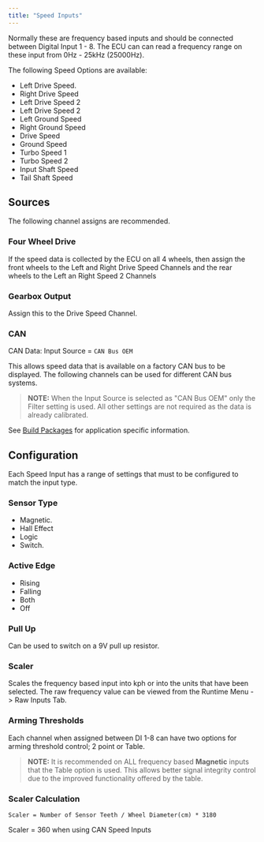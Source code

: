 ```yaml
---
title: "Speed Inputs"
---
```


Normally these are frequency based inputs and should be connected between Digital Input 1 - 8. The ECU can can read a frequency range on these input from 0Hz - 25kHz (25000Hz).


The following Speed Options are available:
* Left Drive Speed.
* Right Drive Speed
* Left Drive Speed 2
* Left Drive Speed 2
* Left Ground Speed
* Right Ground Speed
* Drive Speed
* Ground Speed
* Turbo Speed 1
* Turbo Speed 2
* Input Shaft Speed
* Tail Shaft Speed

## Sources
The following channel assigns are recommended.

### Four Wheel Drive
If the speed data is collected by the ECU on all 4 wheels, then assign the front wheels to the Left and Right Drive Speed Channels and the rear wheels to the Left an Right Speed 2 Channels


### Gearbox Output
Assign this to the Drive Speed Channel.

### CAN
CAN Data: Input Source = `CAN Bus OEM`

This allows speed data that is available on a factory CAN bus to be displayed. The following channels can be used for different CAN bus systems.


> **NOTE:** When the Input Source is selected as "CAN Bus OEM" only the Filter setting is used. All other settings are not required as the data is already calibrated.

See [Build Packages](../builds) for application specific information.

## Configuration
Each Speed Input has a range of settings that must to be configured to match the input type.

### Sensor Type
* Magnetic.&nbsp;
* Hall Effect
* Logic&nbsp;
* Switch.

### Active Edge
* Rising
* Falling
* Both
* Off

### Pull Up
Can be used to switch on a 9V pull up resistor.

### Scaler
Scales the frequency based input into kph or into the units that have been selected. The raw frequency value can be viewed from the Runtime Menu -\> Raw Inputs Tab.

### Arming Thresholds
Each channel when assigned between DI 1-8 can have two options for arming threshold control; 2 point or Table.

> **NOTE:** It is recommended on ALL frequency based **Magnetic** inputs that the Table option is used. This allows better signal integrity control due to the improved functionality offered by the table.


### Scaler Calculation

```
Scaler = Number of Sensor Teeth / Wheel Diameter(cm) * 3180
```

Scaler = 360 when using CAN Speed Inputs
